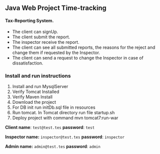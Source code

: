 Java Web Project Time-tracking
-------------------------------


#### **Tax-Reporting System.**
   - The client can signUp.
   - The client submit the report.
   - The inspector receive the report.
   - The client can see all submitted reports, the reasons for the reject and change them if requested by the Inspector.
   - The client can send a request to change the Inspector in case of dissatisfaction.

### Install and run instructions

1. Install and run MysqlServer
2. Verify Tomcat Installed
3. Verify Maven Install
4. Download the project
5. For DB init run initDb.sql file in resources
6. Run tomcat. In Tomcat directory run file startup.sh
7. Deploy project with command mvn tomcat7:run-war

**Client name**: `test@test.tes` **password**: `test` 

**Inspector name:**  `inspector@test.tes` **password**: `inspector`

**Admin name:**  `admin@test.tes` **password**: `admin`


